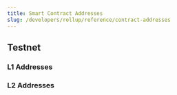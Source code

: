 ```yaml
---
title: Smart Contract Addresses
slug: /developers/rollup/reference/contract-addresses
---
```


## Testnet

### L1 Addresses

### L2 Addresses

